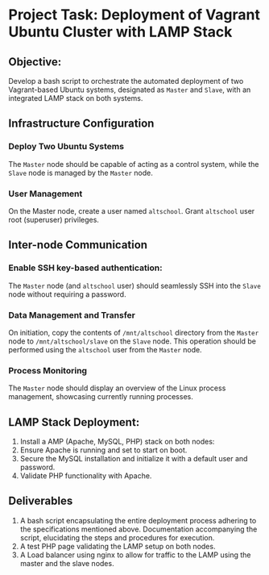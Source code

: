 # Project Task: Deployment of Vagrant Ubuntu Cluster with LAMP Stack

## Objective:

Develop a bash script to orchestrate the automated deployment
of two Vagrant-based Ubuntu systems, designated as `Master` and `Slave`, with an integrated LAMP stack on both systems.

## Infrastructure Configuration

### Deploy Two Ubuntu Systems

The `Master` node should be capable of acting as a control system, while the `Slave` node is managed by the `Master` node.

### User Management

On the Master node, create a user named `altschool`. Grant `altschool` user root (superuser) privileges.

## Inter-node Communication

### Enable SSH key-based authentication:

The `Master` node (and `altschool` user) should seamlessly SSH into the `Slave` node without requiring a password.

### Data Management and Transfer

On initiation, copy the contents of `/mnt/altschool` directory from the `Master` node to `/mnt/altschool/slave` on the `Slave` node. This operation should be performed using the `altschool` user from the `Master` node.

### Process Monitoring

The `Master` node should display an overview of the Linux process management, showcasing currently running processes.

## LAMP Stack Deployment:

1. Install a AMP (Apache, MySQL, PHP) stack on both nodes:
2. Ensure Apache is running and set to start on boot.
3. Secure the MySQL installation and initialize it with a default user and password.
4. Validate PHP functionality with Apache.

## Deliverables

1. A bash script encapsulating the entire deployment process adhering to the specifications mentioned above. Documentation accompanying the script, elucidating the steps and procedures for execution.
2. A test PHP page validating the LAMP setup on both nodes.
3. A Load balancer using nginx to allow for traffic to the LAMP using the master and the slave nodes.
